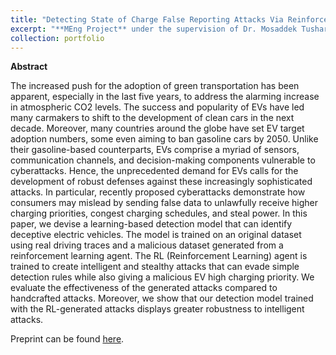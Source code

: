 ```yaml
---
title: "Detecting State of Charge False Reporting Attacks Via Reinforcement Learning Approach"
excerpt: "**MEng Project** under the supervision of Dr. Mosaddek Tushar and Dr. Deepa Kundur"
collection: portfolio
---
```


**Abstract**

The increased push for the adoption of green transportation has been apparent, especially in the last five years, to address the alarming increase in atmospheric CO2 levels. The success and popularity of EVs have led many carmakers to shift to the development of clean cars in the next decade. Moreover, many countries around the globe have set EV target adoption numbers, some even aiming to ban gasoline cars by 2050. Unlike their gasoline-based counterparts, EVs comprise a myriad of sensors, communication channels, and decision-making components vulnerable to cyberattacks. Hence, the unprecedented demand for EVs calls for the development of robust defenses against these increasingly sophisticated attacks. In particular, recently proposed cyberattacks demonstrate how consumers may mislead by sending false data to unlawfully receive higher charging priorities, congest charging schedules, and steal power. In this paper, we devise a learning-based detection model that can identify deceptive electric vehicles. The model is trained on an original dataset using real driving traces and a malicious dataset generated from a reinforcement learning agent. The RL (Reinforcement Learning) agent is trained to create intelligent and stealthy attacks that can evade simple detection rules while also giving a malicious EV high charging priority. We evaluate the effectiveness of the generated attacks compared to handcrafted attacks. Moreover, we show that our detection model trained with the RL-generated attacks displays greater robustness to intelligent attacks.

Preprint can be found [here](https://alomrani.github.io/files/MEng_project_final_report.pdf).
